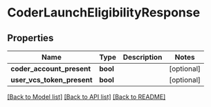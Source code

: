 # CoderLaunchEligibilityResponse

## Properties
Name | Type | Description | Notes
------------ | ------------- | ------------- | -------------
**coder_account_present** | **bool** |  | [optional] 
**user_vcs_token_present** | **bool** |  | [optional] 

[[Back to Model list]](../README.md#documentation-for-models) [[Back to API list]](../README.md#documentation-for-api-endpoints) [[Back to README]](../README.md)

